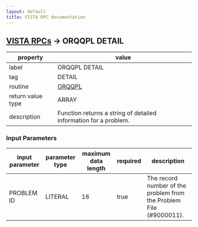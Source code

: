 ```yaml
---
layout: default
title: VISTA RPC documentation
---
```




## [VISTA RPCs](TableOfContent.md) &#8594; ORQQPL DETAIL 

 property | value 
--- | --- 
 label | ORQQPL DETAIL
 tag | DETAIL
 routine | [ORQQPL](http://code.osehra.org/dox/Routine_ORQQPL_source.html)
 return value type | ARRAY
 description | Function returns a string of detailed information for a problem.

### Input Parameters

| input parameter | parameter type | maximum data length | required | description | 
| --- | --- | --- | --- | --- | 
| PROBLEM ID | LITERAL | 16 | true | The record number of the problem from the Problem File (#9000011). | 